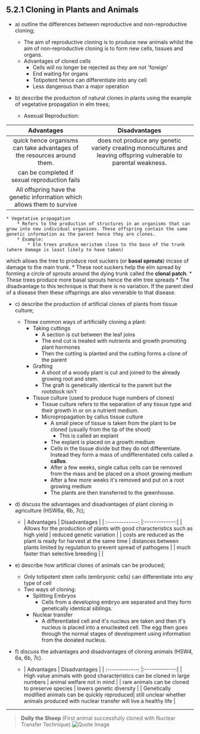 5.2.1 Cloning in Plants and Animals
---

* a) outline the differences between reproductive and non-reproductive cloning;
	* The aim of reproductive cloning is to produce new animals whilst the aim of non-reproductive cloning is to form new cells, tissues and organs.
	*  Advantages of cloned cells
		* Cells will no longer be rejected as they are not 'foreign'
		* End waiting for organs
		* Totipotent hence can differentiate into any cell
		* Less dangerous than a major operation
	

* b) describe the production of natural clones in plants using the example of vegetative propagation in elm trees;
	* Asexual Reproduction:

| Advantages        | Disadvantages  |
| :-------------: |:-------------:|
| quick hence organisms can take advantages of the resources around them. | does not produce any genetic variety creating monocultures and leaving offspring vulnerable to parental weakness. |
| can be completed if sexual reproduction fails | |
| All offspring have the genetic information which allows them to survive | |

	* Vegetative propagation
		* Refers to the production of structures in an organisms that can grow into new individual organisms. These offspring contain the same genetic information as the parent hence they are clones. 
		* Example:
			* Elm trees produce meristem close to the base of the trunk (where damage is least likely to have taken)
 which allows the tree to produce root suckers (or **basal sprouts**) incase of damage to the main trunk.
 			* These root suckers help the elm spread by forming a circle of sprouts around the dying trunk called the **clonal patch**. 
 			* These trees produce more basal sprouts hence the elm tree spreads
 		* The disadvantage to this technique is that there is no variation. If the parent died of a disease then these offsprings are also venerable to that disease.
* c) describe the production of artificial clones of plants from tissue culture;
	* Three common ways of artificially cloning a plant:
		* Taking cuttings
			* A section is cut between the leaf joins
			* The end cut is treated with nutrients and growth promoting plant hormones 
			* Then the cutting is planted and the cutting forms a clone of the parent
		* Grafting
			* A shoot of a woody plant is cut and joined to the already growing root and stem.
			* The graft is genetically identical to the parent but the rootstock isn't
		* Tissue culture (used to produce huge numbers of clones)
			* Tissue culture refers to the separation of any tissue type and their growth in or on a nutrient medium.
			* Micropropagation by callus tissue culture
				* A small piece of tissue is taken from the plant to be cloned (usually from the tip of the shoot)
					* This is called an explant
				* The explant is placed on a growth medium
				* Cells in the tissue divide but they do not differentiate. Instead they form a mass of undifferentiated cells called a **callus**.
				* After a few weeks, single callus cells can be removed from the mass and be placed on a shoot growing medium
				* After a few more weeks it's removed and put on a root growing medium
				* The plants are then transferred to the greenhouse.
				

* d) discuss the advantages and disadvantages of plant cloning in agriculture (HSW6a, 6b, 7c);
	* 	| Advantages        | Disadvantages  |
| :-------------: |:-------------:|
| Allows for the production of plants with good characteristics such as high yield  | reduced genetic variation |
| costs are reduced as the plant is ready for harvest at the same time | distances between plants limited by regulation to prevent spread of pathogens |
| much faster than selective breeding | |


* e) describe how artificial clones of animals can be produced;
	* Only totipotent stem cells (embryonic cells) can differentiate into any type of cell
	* Two ways of cloning:
		* Splitting Embryos
			* Cells from a developing embryo are separated and they form genetically identical siblings.
		* Nuclear transfer
			* A differentiated cell and it's nucleus are taken and then it's nucleus is placed into a enucleated cell. The egg then goes through the normal stages of development using information from the donated nucleus.

* f) discuss the advantages and disadvantages of cloning animals (HSW4, 6a, 6b, 7c).
	* 	| Advantages        | Disadvantages  |
| :-------------: |:-------------:|
| High value animals with good characteristics can be cloned in large numbers  | animal welfare not in mind |
| rare animals can be cloned to preserve species | lowers genetic diversity |
| Genetically modified animals can be quickly reproduced| still unclear whether animals produced with nuclear transfer will live a healthy life |

___
> **Dolly the Sheep** (First animal successfully cloned with Nuclear Transfer Technique)
>![Quote Image](https://s3.amazonaws.com/f.cl.ly/items/2w1X1r393p3I033L450I/features_322.jpg)
